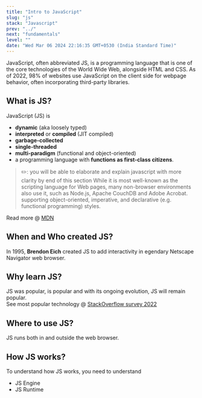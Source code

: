 ```yaml
---
title: "Intro to JavaScript"
slug: "js"
stack: "Javascript"
prev: "../"
next: "fundamentals"
level: ""
date: "Wed Mar 06 2024 22:16:35 GMT+0530 (India Standard Time)"
---
```




JavaScript, often abbreviated JS, is a programming language that is one of the core technologies of the World Wide Web, alongside HTML and CSS. As of 2022, 98% of websites use JavaScript on the client side for webpage behavior, often incorporating third-party libraries.

## **What is JS**?  

JavaScript (JS) is
- **dynamic** (aka loosely typed)
- **interpreted** or **compiled** (JIT compiled)
- **garbage-collected**
- **single-threaded**
- **multi-paradigm** (functional and object-oriented)
- a programming language with **functions as first-class citizens**.

> ✏️: you will be able to elaborate and explain javascript with more clarity by end of this section
While it is most well-known as the scripting language for Web pages, many non-browser environments also use it, such as Node.js, Apache CouchDB and Adobe Acrobat. supporting object-oriented, imperative, and declarative (e.g. functional programming) styles. 

Read more @ [MDN](https://developer.mozilla.org/en-US/docs/Web/JavaScript)


## **When and Who created JS**?

In 1995, **Brendon Eich** created JS to add interactivity in  egendary Netscape Navigator web browser.

## **Why learn JS**?

JS was popular, is popular and with its ongoing evolution, JS will remain popular.\
See most popular technology @ [StackOverflow survey 2022](https://survey.stackoverflow.co/2022/#technology-most-popular-technologies)

## **Where to use JS**?

JS runs both in and outside the web browser.


## **How JS works**?

To understand how JS works, you need to understand 
- JS Engine
- JS Runtime
